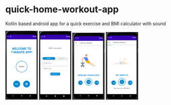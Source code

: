# quick-home-workout-app
Kotlin based android app for a quick exercise and BMI calculator with sound

<p>
  <img src="/Screenshot_1.png" width="20%" />
  <img src="/Screenshot_2.png" width="20%" />
  <img src="/Screenshot_3.png" width="20%" />
  <img src="/Screenshot_4.png" width="20%" />
</p>
